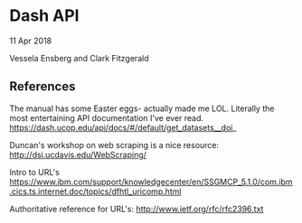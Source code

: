 # Dash API

11 Apr 2018

Vessela Ensberg and Clark Fitzgerald

## References

The manual has some Easter eggs- actually made me LOL. Literally the
most entertaining API documentation I've ever read.
https://dash.ucop.edu/api/docs/#/default/get_datasets__doi_

Duncan's workshop on web scraping is a nice resource:
http://dsi.ucdavis.edu/WebScraping/

Intro to URL's
https://www.ibm.com/support/knowledgecenter/en/SSGMCP_5.1.0/com.ibm.cics.ts.internet.doc/topics/dfhtl_uricomp.html

Authoritative reference for URL's:
http://www.ietf.org/rfc/rfc2396.txt